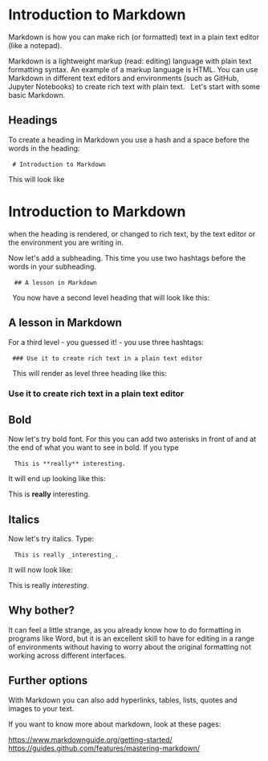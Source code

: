 # Introduction to Markdown

Markdown is how you can make rich (or formatted) text in a plain text editor (like a notepad).

Markdown is a lightweight markup (read: editing) language with plain text formatting syntax. An example of a markup language is HTML. You can use Markdown in different text editors and environments (such as GitHub, Jupyter Notebooks) to create rich text with plain text. 
 
Let's start with some basic Markdown.


## Headings

To create a heading in Markdown you use a hash and a space before the words in the heading:

 
`# Introduction to Markdown`


This will look like 
 
# Introduction to Markdown
 
when the heading is rendered, or changed to rich text, by the text editor or the environment you are writing in.

Now let's add a subheading. This time you use two hashtags before the words in your subheading.

  
`## A lesson in Markdown`

 
You now have a second level heading that will look like this:

## A lesson in Markdown

For a third level - you guessed it! - you use three hashtags:

 
`### Use it to create rich text in a plain text editor`

 
This will render as level three heading like this:

### Use it to create rich text in a plain text editor


## Bold

Now let's try bold font. For this you can add two asterisks in front of and at the end of what you want to see in bold. If you type

  
`This is **really** interesting.`


It will end up looking like this:


This is **really** interesting.


## Italics

Now let's try italics. Type:

  
`This is really _interesting_.`
     

It will now look like:


This is really _interesting_.
 
## Why bother?

It can feel a little strange, as you already know how to do formatting in programs like Word, but it is an excellent skill to have for editing in a range of environments without having to worry about the original formatting not working across different interfaces.


## Further options

With Markdown you can also add hyperlinks, tables, lists, quotes and images to your text.


If you want to know more about markdown, look at these pages: 


https://www.markdownguide.org/getting-started/
https://guides.github.com/features/mastering-markdown/
